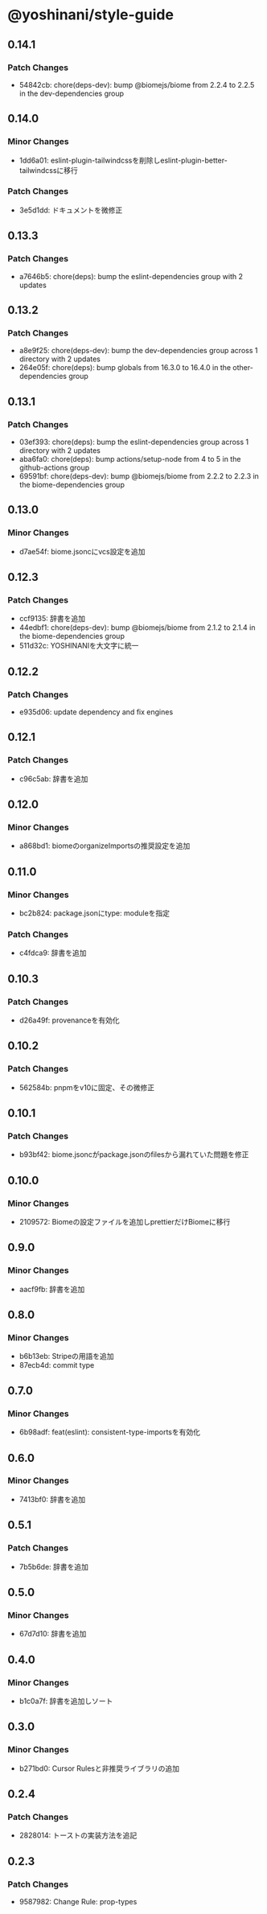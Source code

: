 # @yoshinani/style-guide

## 0.14.1

### Patch Changes

- 54842cb: chore(deps-dev): bump @biomejs/biome from 2.2.4 to 2.2.5 in the dev-dependencies group

## 0.14.0

### Minor Changes

- 1dd6a01: eslint-plugin-tailwindcssを削除しeslint-plugin-better-tailwindcssに移行

### Patch Changes

- 3e5d1dd: ドキュメントを微修正

## 0.13.3

### Patch Changes

- a7646b5: chore(deps): bump the eslint-dependencies group with 2 updates

## 0.13.2

### Patch Changes

- a8e9f25: chore(deps-dev): bump the dev-dependencies group across 1 directory with 2 updates
- 264e05f: chore(deps): bump globals from 16.3.0 to 16.4.0 in the other-dependencies group

## 0.13.1

### Patch Changes

- 03ef393: chore(deps): bump the eslint-dependencies group across 1 directory with 2 updates
- aba6fa0: chore(deps): bump actions/setup-node from 4 to 5 in the github-actions group
- 69591bf: chore(deps-dev): bump @biomejs/biome from 2.2.2 to 2.2.3 in the biome-dependencies group

## 0.13.0

### Minor Changes

- d7ae54f: biome.jsoncにvcs設定を追加

## 0.12.3

### Patch Changes

- ccf9135: 辞書を追加
- 44edbf1: chore(deps-dev): bump @biomejs/biome from 2.1.2 to 2.1.4 in the biome-dependencies group
- 511d32c: YOSHINANIを大文字に統一

## 0.12.2

### Patch Changes

- e935d06: update dependency and fix engines

## 0.12.1

### Patch Changes

- c96c5ab: 辞書を追加

## 0.12.0

### Minor Changes

- a868bd1: biomeのorganizeImportsの推奨設定を追加

## 0.11.0

### Minor Changes

- bc2b824: package.jsonにtype: moduleを指定

### Patch Changes

- c4fdca9: 辞書を追加

## 0.10.3

### Patch Changes

- d26a49f: provenanceを有効化

## 0.10.2

### Patch Changes

- 562584b: pnpmをv10に固定、その微修正

## 0.10.1

### Patch Changes

- b93bf42: biome.jsoncがpackage.jsonのfilesから漏れていた問題を修正

## 0.10.0

### Minor Changes

- 2109572: Biomeの設定ファイルを追加しprettierだけBiomeに移行

## 0.9.0

### Minor Changes

- aacf9fb: 辞書を追加

## 0.8.0

### Minor Changes

- b6b13eb: Stripeの用語を追加
- 87ecb4d: commit type

## 0.7.0

### Minor Changes

- 6b98adf: feat(eslint): consistent-type-importsを有効化

## 0.6.0

### Minor Changes

- 7413bf0: 辞書を追加

## 0.5.1

### Patch Changes

- 7b5b6de: 辞書を追加

## 0.5.0

### Minor Changes

- 67d7d10: 辞書を追加

## 0.4.0

### Minor Changes

- b1c0a7f: 辞書を追加しソート

## 0.3.0

### Minor Changes

- b271bd0: Cursor Rulesと非推奨ライブラリの追加

## 0.2.4

### Patch Changes

- 2828014: トーストの実装方法を追記

## 0.2.3

### Patch Changes

- 9587982: Change Rule: prop-types
